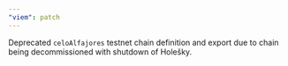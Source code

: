 ```yaml
---
"viem": patch
---
```


Deprecated `celoAlfajores` testnet chain definition and export due to chain being decommissioned with shutdown of Holešky.
